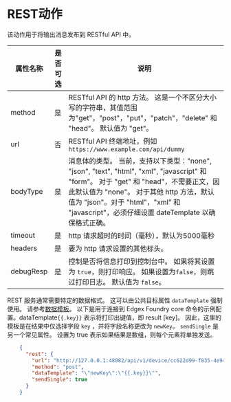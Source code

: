 # REST动作

该动作用于将输出消息发布到 RESTful API 中。

| 属性名称   | 是否可选 | 说明                                                  |
| ----------------- | -------- | ------------------------------------------------------------ |
| method            | 是    | RESTful API 的 http 方法。 这是一个不区分大小写的字符串，其值范围为"get"，"post"，"put"，"patch"，"delete" 和 "head"。 默认值为 "get"。 |
| url             | 否    | RESTful API 终端地址，例如 `https://www.example.com/api/dummy` |
| bodyType          | 是    | 消息体的类型。 当前，支持以下类型："none", "json", "text", "html", "xml", "javascript"  和 "form"。 对于 "get" 和 "head"，不需要正文，因此默认值为 "none"。 对于其他 http 方法，默认值为 "json"。对于 "html"，"xml" 和 "javascript"，必须仔细设置 dateTemplate 以确保格式正确。 |
| timeout   | 是    | http 请求超时的时间（毫秒），默认为5000毫秒 |
| headers            | 是    | 要为 http 请求设置的其他标头。 |
| debugResp | 是 | 控制是否将信息打印到控制台中。 如果将其设置为 `true`，则打印响应。 如果设置为`false`，则跳过打印日志。 默认值为 `false`。 |

REST 服务通常需要特定的数据格式。 这可以由公共目标属性 `dataTemplate` 强制使用。 请参考[数据模板](../overview.md#data-template)。 以下是用于连接到 Edgex Foundry core 命令的示例配置。dataTemplate`{{.key}}` 表示将打印出键值，即 result [key]。 因此，这里的模板是在结果中仅选择字段 `key` ，并将字段名称更改为 `newKey`。 `sendSingle` 是另一个常见属性。 设置为 true 表示如果结果是数组，则每个元素将单独发送。

```json
    {
      "rest": {
        "url": "http://127.0.0.1:48082/api/v1/device/cc622d99-f835-4e94-b5cb-b1eff8699dc4/command/51fce08a-ae19-4bce-b431-b9f363bba705",       
        "method": "post",
        "dataTemplate": "\"newKey\":\"{{.key}}\"",
        "sendSingle": true
      }
    }
```